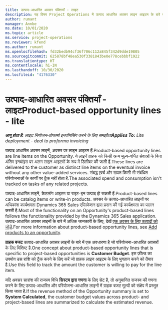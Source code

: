 ```yaml
---
title: उत्पाद-आधारित अवसर पंक्तियाँ - लाइट
description: यह विषय Project Operations में उत्पाद आधारित अवसर लाइन आइटम के बारे में जानकारी प्रदान करता है.
author: rumant
manager: Annbe
ms.date: 10/01/2020
ms.topic: article
ms.service: project-operations
ms.reviewer: kfend
ms.author: rumant
ms.openlocfilehash: fd32bedb94cf36f706c112a845f342d9dde19805
ms.sourcegitcommit: 625878bf48ea530f3381843be0e778cebbbf1922
ms.translationtype: HT
ms.contentlocale: hi-IN
ms.lasthandoff: 10/30/2020
ms.locfileid: "4176330"
---
```

# <a name="product-based-opportunity-lines---lite"></a><span data-ttu-id="c6579-103">उत्पाद-आधारित अवसर पंक्तियाँ - लाइट</span><span class="sxs-lookup"><span data-stu-id="c6579-103">Product-based opportunity lines - lite</span></span>

<span data-ttu-id="c6579-104">_**लागू होता है:** लाइट नियोजन-प्रोफार्मा इनवॉयसिंग करने के लिए समझौता_</span><span class="sxs-lookup"><span data-stu-id="c6579-104">_**Applies To:** Lite deployment - deal to proforma invoicing_</span></span>

<span data-ttu-id="c6579-105">उत्पाद आधारित अवसर लाइनें, अवसर पर लाइन आइटम हैं.</span><span class="sxs-lookup"><span data-stu-id="c6579-105">Product-based opportunity lines are line items on the Opportunity.</span></span> <span data-ttu-id="c6579-106">ये लाइनें ग्राहक को किसी अन्य मूल्य-वर्धित सेवाओं के बिना अंतिम इनवॉइस पर अलग लाइन आइटमों के रूप में डिलीवर की जाती हैं.</span><span class="sxs-lookup"><span data-stu-id="c6579-106">These lines are delivered to the customer as distinct line items on the eventual invoice without any other value-added services.</span></span> <span data-ttu-id="c6579-107">संबद्ध ख़र्च और खपत किसी भी संबंधित परियोजनाओं के कार्यों पर ट्रैक नहीं होता है.</span><span class="sxs-lookup"><span data-stu-id="c6579-107">The associated spend and consumption isn't tracked on tasks of any related projects.</span></span>

<span data-ttu-id="c6579-108">उत्पाद-आधारित लाइनें, कैटलॉग आइटम या राइट-इन उत्पाद हो सकती हैं.</span><span class="sxs-lookup"><span data-stu-id="c6579-108">Product-based lines can be catalog items or write-in products.</span></span> <span data-ttu-id="c6579-109">अवसर के उत्पाद-आधारित लाइनों पर अधिकांश कार्यक्षमता Dynamics 365 Sales एप्लिकेशन द्वारा प्रदान की गई कार्यक्षमता का पालन करती है.</span><span class="sxs-lookup"><span data-stu-id="c6579-109">Most of the functionality on an Opportunity's product-based lines follows the functionality provided by the Dynamics 365 Sales application.</span></span> <span data-ttu-id="c6579-110">उत्पाद-आधारित अवसर लाइनों के बारे में अधिक जानकारी के लिए, देखें [एक अवसर के लिए उत्पादों को जोड़ें](https://docs.microsoft.com/dynamics365/sales-enterprise/add-products-opportunity).</span><span class="sxs-lookup"><span data-stu-id="c6579-110">For more information about product-based opportunity lines, see [Add products to an opportunity](https://docs.microsoft.com/dynamics365/sales-enterprise/add-products-opportunity).</span></span>

<span data-ttu-id="c6579-111">**ग्राहक बजट** उत्पाद-आधारित अवसर लाइनों के बारे में एक अवधारणा है जो परियोजना-आधारित अवसरों के लिए विशिष्ट है.</span><span class="sxs-lookup"><span data-stu-id="c6579-111">One concept about product-based opportunity lines that is specific to project-based opportunities is **Customer Budget**.</span></span> <span data-ttu-id="c6579-112">इस फ़ील्ड का उपयोग उस राशि को ट्रैक करने के लिए करें जो ग्राहक लाइन आइटम के लिए भुगतान करने को तैयार है.</span><span class="sxs-lookup"><span data-stu-id="c6579-112">Use this field to track the amount the customer is willing to pay for the line item.</span></span>

<span data-ttu-id="c6579-113">यदि अवसर सारांश की राजस्व विधि **सिस्टम द्वारा गणना** के लिए सेट है, तो अनुमानित राजस्व की गणना करने के लिए उत्पाद-आधारित और परियोजना-आधारित लाइनों में ग्राहक बजट मूल्यों को संक्षेप में प्रस्तुत किया जाता है.</span><span class="sxs-lookup"><span data-stu-id="c6579-113">If the revenue method of the Opportunity summary is set to **System Calculated**, the customer budget values across product- and project-based lines are summarized to calculate the estimated revenue.</span></span>
